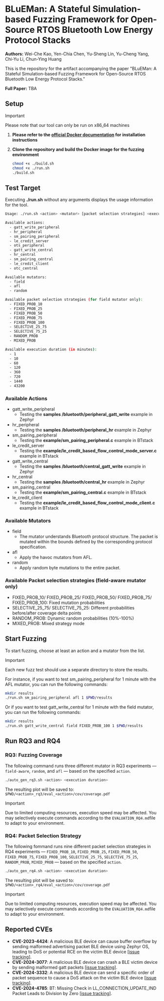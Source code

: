 # BLuEMan: A Stateful Simulation-based Fuzzing Framework for Open-Source RTOS Bluetooth Low Energy Protocol Stacks

**Authors:** Wei-Che Kao, Yen-Chia Chen, Yu-Sheng Lin, Yu-Cheng Yang, Chi-Yu Li, Chun-Ying Huang

This is the repository for the artifact accompanying the paper "BLuEMan: A Stateful Simulation-based Fuzzing Framework for Open-Source RTOS Bluetooth Low Energy Protocol Stacks."

**Full Paper:** TBA

## Setup
> [!IMPORTANT]
Please note that our tool can only be run on x86_64 machines
1. **Please refer to the [official Docker documentation](https://docs.docker.com/engine/install/) for installation instructions**
2. **Clone the repository and build the Docker image for the fuzzing environment**

    ```bash
    chmod +x ./build.sh
    chmod +x ./run.sh
    ./build.sh
    ```

## Test Target
Executing **./run.sh** without any arguments displays the usage information for the tool.
```bash
Usage: ./run.sh <action> <mutator> [packet selection strategies] <execution duration> <output_dir>

Available actions:
  - gatt_write_peripheral
  - hr_peripheral
  - sm_pairing_peripheral
  - le_credit_server
  - ots_peripheral
  - gatt_write_central
  - hr_central
  - sm_pairing_central
  - le_credit_client
  - otc_central

Available mutators:
  - field
  - afl
  - random

Available packet selection strategies (for field mutator only):
  - FIXED_PROB_10
  - FIXED_PROB_25
  - FIXED_PROB_50
  - FIXED_PROB_75
  - FIXED_PROB_100
  - SELECTIVE_25_75
  - SELECTIVE_75_25
  - RANDOM_PROB
  - MIXED_PROB

Available execution duration (in minutes):
  - 1
  - 10
  - 60
  - 120
  - 360
  - 720
  - 1440
  - 43200
```
### Available Actions
- gatt_write_peripheral
    - Testing the **samples
/bluetooth/peripheral_gatt_write** example in Zephyr
- hr_peripheral
    - Testing the **samples
/bluetooth/peripheral_hr** example in Zephyr
- sm_pairing_peripheral
    - Testing the **example/sm_pairing_peripheral.c** example in BTstack
- le_credit_server
    - Testing the **example/le_credit_based_flow_control_mode_server.c** example in BTstack
- gatt_write_central
    - Testing the **samples
/bluetooth/central_gatt_write** example in Zephyr
- hr_central
    - Testing the **samples
/bluetooth/central_hr** example in Zephyr
- sm_pairing_central
    - Testing the **example/sm_pairing_central.c** example in BTstack
- le_credit_client
    - Testing the **example/le_credit_based_flow_control_mode_client.c** example in BTstack
### Available Mutators
- field
    - The mutator understands Bluetooth protocol structure. The packet is mutated within the bounds defined by the corresponding protocol specification.
- afl
    - Apply the havoc mutators from AFL.
- random
    - Apply random byte mutations to the entire packet.

### Available Packet selection strategies (field-aware mutator only)
- FIXED_PROB_10/ FIXED_PROB_25/ FIXED_PROB_50/ FIXED_PROB_75/ FIXED_PROB_100: Fixed mutation probabilities
- SELECTIVE_25_75/ SELECTIVE_75_25: Different probabilities before/after coverage delta points
- RANDOM_PROB: Dynamic random probabilities (10%-100%)
- MIXED_PROB: Mixed strategy mode

## Start Fuzzing
To start fuzzing, choose at least an action and a mutator from the list.
> [!IMPORTANT]
> Each new fuzz test should use a separate directory to store the results.

For instance, if you want to test sm_pairing_peripheral for 1 minute with the AFL mutator, you can run the following commands:
```bash
mkdir results
./run.sh sm_pairing_peripheral afl 1 $PWD/results
```
Or if you want to test gatt_write_central for 1 minute with the field mutator, you can run the following commands:
```bash
mkdir results
./run.sh gatt_write_central field FIXED_PROB_100 1 $PWD/results
```
## Run RQ3 and RQ4
### RQ3: Fuzzing Coverage
The following command runs three different mutator in RQ3 experiments — `field-aware`, `random`, and `afl` — based on the specified `action`.
```bash
./auto_gen_rq3.sh <action> <execution duration>
```
The resulting plot will be saved to:
`$PWD/<action>_rq3/eval_<action>/cov/coverage.pdf`

> [!IMPORTANT]
> Due to limited computing resources, execution speed may be affected. You may selectively execute commands according to the `EVALUATION_RQ4.md`file to adapt to your environment.


### RQ4: Packet Selection Strategy
The following fommand runs nine different packet selection strategies in RQ4 experiments — `FIXED_PROB_10`, `FIXED_PROB_25`, `FIXED_PROB_50`, `FIXED_PROB_75`, `FIXED_PROB_100`, `SELECTIVE_25_75`, `SELECTIVE_75_25`, `RANDOM_PROB`, `MIXED_PROB` — based on the specified `action`.
```bash
./auto_gen_rq4.sh <action> <execution duration>
```
The resulting plot will be saved to:
`$PWD/<action>_rq4/eval_<action>/cov/coverage.pdf`

> [!IMPORTANT]
> Due to limited computing resources, execution speed may be affected. You may selectively execute commands according to the `EVALUATION_RQ4.md`file to adapt to your environment.

## Reported CVEs

- **CVE-2023-4424**: A malicious BLE device can cause buffer overflow by sending malformed advertising packet BLE device using Zephyr OS, leading to DoS or potential RCE on the victim BLE device [[issue tracking](https://github.com/zephyrproject-rtos/zephyr/security/advisories/GHSA-j4qm-xgpf-qjw3)].
- **CVE-2024-3077**: A malicious BLE device can crash a BLE victim device by sending malformed gatt packets [[issue tracking](https://github.com/zephyrproject-rtos/zephyr/security/advisories/GHSA-gmfv-4vfh-2mh8)].
- **CVE-2024-3332**: A malicious BLE device can send a specific order of packet sequence to cause a DoS attack on the victim BLE device [[issue tracking](https://github.com/zephyrproject-rtos/zephyr/security/advisories/GHSA-jmr9-xw2v-5vf4)].
- **CVE-2024-4785**: BT: Missing Check in LL_CONNECTION_UPDATE_IND Packet Leads to Division by Zero [[issue tracking](https://github.com/zephyrproject-rtos/zephyr/security/advisories/GHSA-xcr5-5g98-mchp)].

